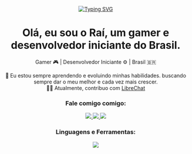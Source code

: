 <p align="center"> <a href="https://git.io/typing-svg"> <img src="https://readme-typing-svg.demolab.com?font=Fira+Code&weight=600&size=25&pause=1000&center=true&vCenter=true&width=435&lines=Prazer,+Raí+%F0%9F%91%8B;" alt="Typing SVG"> </a> </p> <h1 align="center">Olá, eu sou o Raí, um gamer e desenvolvedor iniciante do Brasil.</h1> <p align="center"> Gamer 🎮 | Desenvolvedor Iniciante ⚙️ | Brasil 🇧🇷 </p> <p align="center"> 🌱 Eu estou sempre aprendendo e evoluindo minhas habilidades. buscando sempre dar o meu melhor e cada vez mais crescer. <br> 👨‍💻 Atualmente, contribuo com <a href="https://github.com/Danny-Avila/LibreChat">LibreChat</a> <br> </p> <p align="center"> </p> <h3 align="center">Fale comigo comigo:</h3> <p align="center"> <a href="https://twitter.com/@itzraiss"> <img src="https://skillicons.dev/icons?i=twitter" /> </a> <a href="https://instagram.com/@raisantossc"> <img src="https://skillicons.dev/icons?i=instagram" /> </a> <a href="https://discordapp.com/users/788546944485556224"> <img src="https://skillicons.dev/icons?i=discord" /> </a> </p> <h3 align="center">Linguagens e Ferramentas:</h3> <p align="center"> <a href="https://skillicons.dev"> <img src="https://skillicons.dev/icons?i=html,css,ts,js,react,vscode,github" /> </a> </p> <div align="center">
